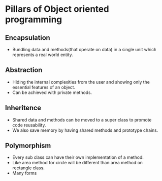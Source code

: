 # Pillars of Object oriented programming

## Encapsulation

- Bundling data and methods(that operate on data) in a single unit which represents a real world entity.

## Abstraction

- Hiding the internal complexities from the user and showing only the essential features of an object.
- Can be achieved with private methods.

## Inheritence

- Shared data and methods can be moved to a super class to promote code reusability.
- We also save memory by having shared methods and prototype chains.

## Polymorphism

- Every sub class can have their own implementation of a method.
- Like area method for circle will be different than area method on rectangle class.
- Many forms

